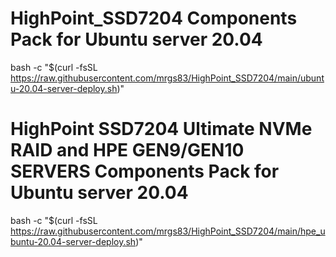 # HighPoint_SSD7204 Components Pack for Ubuntu server 20.04
bash -c "$(curl -fsSL https://raw.githubusercontent.com/mrgs83/HighPoint_SSD7204/main/ubuntu-20.04-server-deploy.sh)"

# HighPoint SSD7204 Ultimate NVMe RAID and HPE GEN9/GEN10 SERVERS Components Pack for Ubuntu server 20.04
bash -c "$(curl -fsSL https://raw.githubusercontent.com/mrgs83/HighPoint_SSD7204/main/hpe_ubuntu-20.04-server-deploy.sh)"

